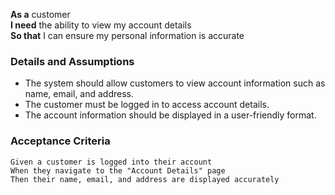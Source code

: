 **As a** customer  
**I need** the ability to view my account details  
**So that** I can ensure my personal information is accurate  

### Details and Assumptions  
- The system should allow customers to view account information such as name, email, and address.  
- The customer must be logged in to access account details.  
- The account information should be displayed in a user-friendly format.  

### Acceptance Criteria  
```gherkin
Given a customer is logged into their account  
When they navigate to the "Account Details" page  
Then their name, email, and address are displayed accurately  
